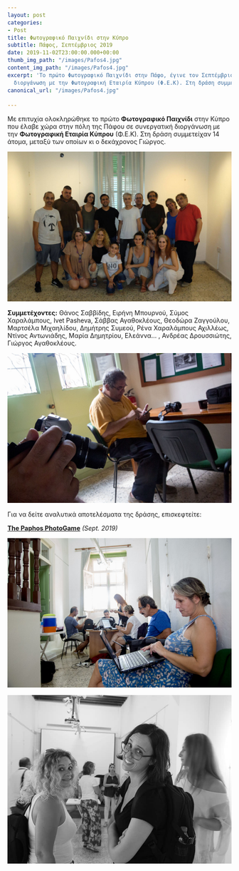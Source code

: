 ```yaml
---
layout: post
categories:
- Post
title: Φωτογραφικό Παιχνίδι στην Κύπρο
subtitle: Πάφος, Σεπτέμβριος 2019
date: 2019-11-02T23:00:00.000+00:00
thumb_img_path: "/images/Pafos4.jpg"
content_img_path: "/images/Pafos4.jpg"
excerpt: 'Το πρώτο Φωτογραφικό Παιχνίδι στην Πάφο, έγινε τον Σεπτέμβριο 2019, σε συνεργατική
  διοργάνωση με την Φωτογραφική Εταιρία Κύπρου (Φ.Ε.Κ). Στη δράση συμμετείχαν 14 άτομα. '
canonical_url: "/images/Pafos4.jpg"

---
```

Με επιτυχία ολοκληρώθηκε το πρώτο **Φωτογραφικό Παιχνίδι** στην Κύπρο που έλαβε χώρα στην πόλη της Πάφου σε συνεργατική διοργάνωση με την **Φωτογραφική Εταιρία Κύπρου** (Φ.Ε.Κ). Στη δράση συμμετείχαν 14 άτομα, μεταξύ των οποίων κι ο δεκάχρονος Γιώργος.

![](/images/70353193_10219745949501593_4137754192838131712_o.jpg)

**Συμμετέχοντες:** Θάνος Σαββίδης, Ειρήνη Μπουρνού, Σύμος Χαραλάμπους, Ivet Pasheva, Σάββας Αγαθοκλέους, Θεοδώρα Ζαγγούλου, Μαρτσέλα Μιχαηλίδου, Δημήτρης Συμεού, Ρένα Χαραλάμπους Αχιλλέως, Ντίνος Αντωνιάδης, Μαρία Δημητρίου, Ελεάννα... , Ανδρέας Δρουσσιώτης, Γιώργος Αγαθοκλέους.

![](/images/Pafos3.jpg)

Για να δείτε αναλυτικά αποτελέσματα της δράσης, επισκεφτείτε:  

<a href="https://photogames.tk/tag/games/" target="blank">**The Paphos PhotoGame**</a> _(Sept. 2019)_  


![](/images/Pafos2.jpg)

![](/images/70683118_10218110763414459_8350152340300365824_n.jpg)